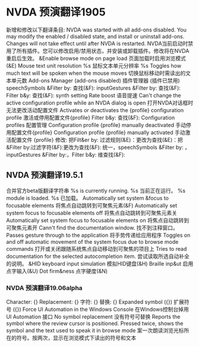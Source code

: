 ﻿# NVDA 预演翻译1905
新增和修改以下翻译条目:
NVDA was started with all add-ons disabled. You may modify the enabled / disabled state, and install or uninstall add-ons. Changes will not take effect until after NVDA is restarted.
NVDA当前启动时禁用了所有插件。您可以修改启用/禁用状态，并安装或卸载插件。修改将在NVDA重启后生效。
&Enable browse mode on page load
页面加载时启用浏览模式(&E)
Mouse text unit resolution %s
鼠标文本单元分辨率 %s
Toggles how much text will be spoken when the mouse moves
切换鼠标移动时需读出的文本单元数
Add-ons Manager (add-ons disabled)
插件管理器 (插件已禁用)
speechSymbols &Filter by: 
查找(&F):
inputGestures &Filter by:
查找(&F):
Filter b&y: 
查找(&F):
synth setting Rate boost
语音提速
Can't change the active configuration profile while an NVDA dialog is open
打开NVDA对话框时无法更改活动配置文件
Activates or deactivates the {profile} configuration profile
激活或停用配置文件{profile}
Filter b&y:
查找(&F):
Configuration profiles
配置管理
Configuration profile {profile} manually deactivated
手动停用配置文件{profile}
Configuration profile {profile} manually activated
手动激活配置文件 {profile}
修改:
把Filt&er by: 过滤规则(&E)：更改为查找(&E)：把&Filter by:过滤字符(&F):更改为查找(&F):
统一，speechSymbols &Filter by: ，inputGestures &Filter by:，Filter b&y: 维查找(&F):
## NVDA 预演翻译19.5.1
合并官方beta版翻译字符串
%s is currently running.
 %s 当前正在运行。
%s module is loaded.
 %s 已加载。 
Automatically set system &focus to focusable elements
将焦点自动跳转到可聚焦元素(&F)
Automatically set system focus to focusable elements off
将焦点自动跳转到可聚焦元素关
Automatically set system focus to focusable elements on
将焦点自动跳转到可聚焦元素开
Cann't find the documentation window.
找不到注释窗口。
Passes gesture through to the application
将手势传递给应用程序
Toggles on and off automatic movement of the system focus due to browse mode commands
打开或关闭跟随系统焦点自动移动到可聚焦的项目上
Tries to read documentation for the selected autocompletion item.
尝试读取所选自动补全的说明。
&HID keyboard input simulation
模拟HID键盘(&H)
Braille inp&ut
启用点字输入(&U)
Dot firm&ness
点字硬度(&N)
### NVDA 预演翻译19.06alpha
Character: {}
Replacement: {}
字符: {}
替换: {}
Expanded symbol ({})
扩展符号 ({})
Force UI Automation in the Windows Console
在Windows控制台掉用 UI Automation 接口
No symbol replacement
没有符号可替换
Reports the symbol where the review cursor is positioned. Pressed twice, shows the symbol and the text used to speak it in browse mode
案一次朗读浏览光标所在的符号。按两次，显示在浏览模式下读出的符号和文本